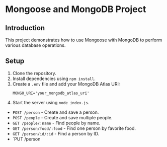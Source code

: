 # Mongoose and MongoDB Project

## Introduction
This project demonstrates how to use Mongoose with MongoDB to perform various database operations.

## Setup
1. Clone the repository.
2. Install dependencies using `npm install`.
3. Create a `.env` file and add your MongoDB Atlas URI:
    ```
    MONGO_URI='your_mongodb_atlas_uri'
    ```
4. Start the server using `node index.js`.

- `POST /person` - Create and save a person.
- `POST /people` - Create and save multiple people.
- `GET /people/:name` - Find people by name.
- `GET /person/food/:food` - Find one person by favorite food.
- `GET /person/id/:id` - Find a person by ID.
- `PUT /person
